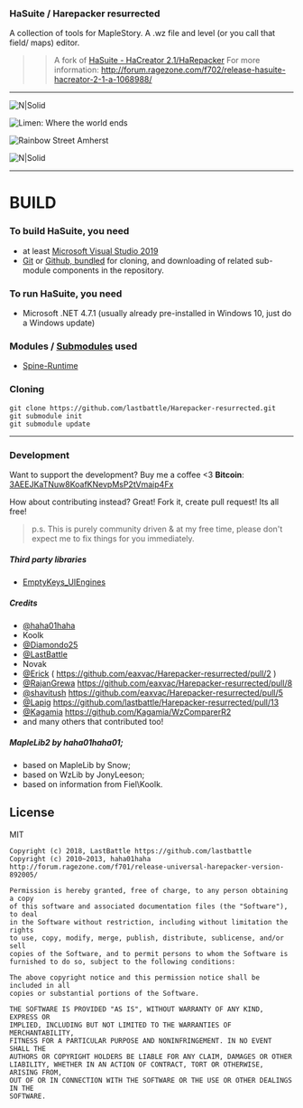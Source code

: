 ### HaSuite / Harepacker resurrected
A collection of tools for MapleStory. A .wz file and level (or you call that field/ maps) editor.

>> A fork of [HaSuite - HaCreator 2.1/HaRepacker](https://github.com/hadeutscher/HaSuite)
For more information: http://forum.ragezone.com/f702/release-hasuite-hacreator-2-1-a-1068988/

----
![N|Solid](https://i.imgur.com/sdq8wNo.png)

![Limen: Where the world ends](https://i.imgur.com/oUYaRMt.png)

![Rainbow Street Amherst](https://i.imgur.com/A1U0Hhg.jpg)

![N|Solid](https://imgur.com/download/SrS8Lw8/) 


----
# BUILD
### To build HaSuite, you need 
 - at least [Microsoft Visual Studio 2019](https://visualstudio.microsoft.com/vs/)
 - [Git](https://git-scm.com/downloads) or [Github, bundled](https://desktop.github.com/) for cloning, and downloading of related sub-module components in the repository.

### To run HaSuite, you need 
 - Microsoft .NET 4.7.1 (usually already pre-installed in Windows 10, just do a Windows update)

### Modules / [Submodules](https://www.atlassian.com/git/tutorials/git-submodule) used
- [Spine-Runtime](https://github.com/EsotericSoftware/spine-runtimes)

### Cloning
``` 
git clone https://github.com/lastbattle/Harepacker-resurrected.git
git submodule init
git submodule update
``` 

----

### Development

Want to support the development? Buy me a coffee <3
**Bitcoin**: [3AEEJKaTNuw8KoafKNevpMsP2tVmaip4Fx](https://blockstream.info/address/3AEEJKaTNuw8KoafKNevpMsP2tVmaip4Fx)

How about contributing instead? Great! Fork it, create pull request! Its all free! 
> p.s. This is purely community driven & at my free time, please don't expect me to fix things for you immediately.

##### Third party libraries
- [EmptyKeys_UIEngines](https://github.com/EmptyKeys/UI_Engines)

##### Credits
 - [@haha01haha](https://github.com/hadeutscher)
 - Koolk
 - [@Diamondo25](https://github.com/Diamondo25)
 - [@LastBattle](https://github.com/lastbattle)
 - Novak
 - [@Erick](https://github.com/ertrii)   ( https://github.com/eaxvac/Harepacker-resurrected/pull/2 ) 
 - [@RajanGrewa](https://github.com/RajanGrewal) https://github.com/eaxvac/Harepacker-resurrected/pull/8
 - [@shavitush](https://github.com/shavitush) https://github.com/eaxvac/Harepacker-resurrected/pull/5
 - [@Lapig](https://github.com/Lapig) https://github.com/lastbattle/Harepacker-resurrected/pull/13
 - [@Kagamia](https://github.com/Kagamia/) https://github.com/Kagamia/WzComparerR2
 - and many others that contributed too! 

##### MapleLib2 by haha01haha01;
 - based on MapleLib by Snow;
 - based on WzLib by JonyLeeson;
 - based on information from Fiel\Koolk.


License
----

MIT
```
Copyright (c) 2018, LastBattle https://github.com/lastbattle
Copyright (c) 2010~2013, haha01haha http://forum.ragezone.com/f701/release-universal-harepacker-version-892005/

Permission is hereby granted, free of charge, to any person obtaining a copy
of this software and associated documentation files (the "Software"), to deal
in the Software without restriction, including without limitation the rights
to use, copy, modify, merge, publish, distribute, sublicense, and/or sell
copies of the Software, and to permit persons to whom the Software is
furnished to do so, subject to the following conditions:

The above copyright notice and this permission notice shall be included in all
copies or substantial portions of the Software.

THE SOFTWARE IS PROVIDED "AS IS", WITHOUT WARRANTY OF ANY KIND, EXPRESS OR
IMPLIED, INCLUDING BUT NOT LIMITED TO THE WARRANTIES OF MERCHANTABILITY,
FITNESS FOR A PARTICULAR PURPOSE AND NONINFRINGEMENT. IN NO EVENT SHALL THE
AUTHORS OR COPYRIGHT HOLDERS BE LIABLE FOR ANY CLAIM, DAMAGES OR OTHER
LIABILITY, WHETHER IN AN ACTION OF CONTRACT, TORT OR OTHERWISE, ARISING FROM,
OUT OF OR IN CONNECTION WITH THE SOFTWARE OR THE USE OR OTHER DEALINGS IN THE
SOFTWARE.

```
